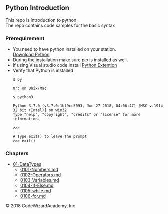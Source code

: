 Python Introduction
-------------------

This repo is introduction to python.  
The repo contains code samples for the basic syntax


### Prerequirement 
- You need to have python installed on your station.   
[Download Python](https://www.python.org/downloads/) 
- During the installation make sure pip is installed as well.
- If using Visual studio code install [Python Extention](https://marketplace.visualstudio.com/items?itemName=ms-python.python)
- Verify that Python is installed
  ``` 
  $ py

  Or: on Unix/Mac

  $ python3 
  
  Python 3.7.0 (v3.7.0:1bf9cc5093, Jun 27 2018, 04:06:47) [MSC v.1914 32 bit (Intel)] on win32
  Type "help", "copyright", "credits" or "license" for more information.
  
  >>>

  # Type exit() to leave the prompt
  >>> exit()
  ```

### Chapters

- [01-DataTypes](/Chapters/01-DataTypes)  
    - [0101-Numbers.md](/Chapters/01-DataTypes/0101-Numbers.md)  
    - [0102-Operators.md](/Chapters/01-DataTypes/0102-Operators.md)  
    - [0103-Variables.md](/Chapters/01-DataTypes/0103-Variables.md)  
    - [0104-If-Else.md](/Chapters/01-DataTypes/0104-If-Else.md)  
    - [0105-while.md](/Chapters/01-DataTypes/0105-while.md)  
    - [0106-for.md](/Chapters/01-DataTypes/0106-for.md)  


&copy; 2018 CodeWizardAcademy, Inc.

